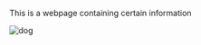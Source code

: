 This is a webpage containing certain information 

![dog](https://github.com/benjaminnigjeh/benjaminnigjeh.github.io/assets/108296284/491afaf9-221c-489a-b5c3-8f489ff7195b)

